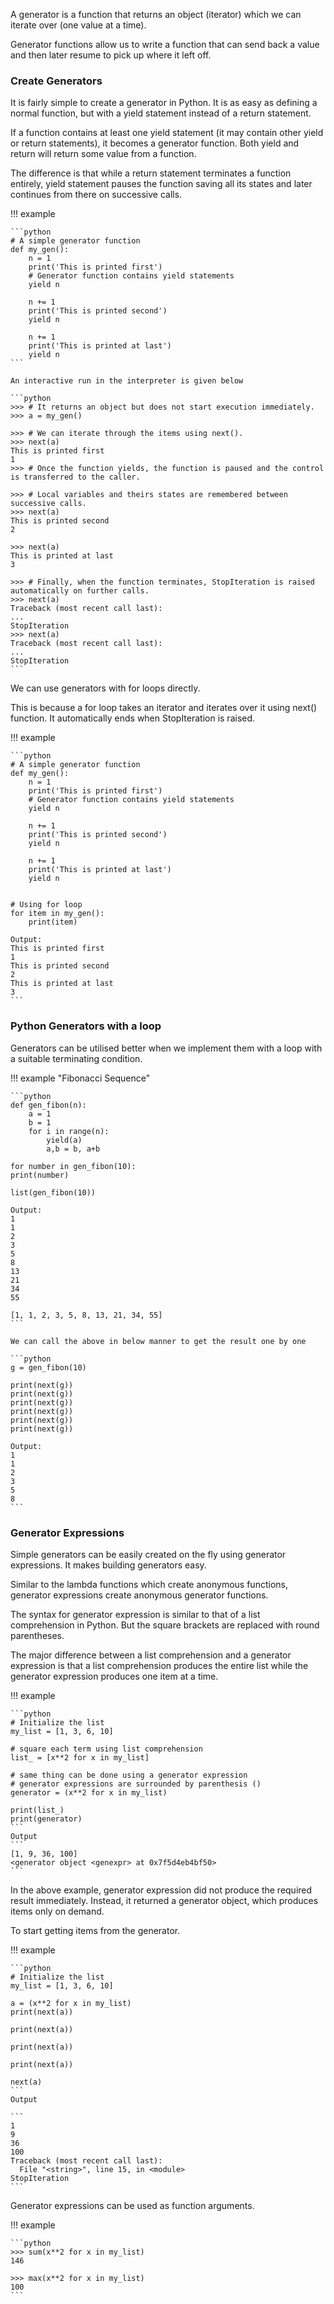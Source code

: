 A generator is a function that returns an object (iterator) which we can iterate over (one value at a time).

Generator functions allow us to write a function that can send back a value and then later resume to pick up where it left off.

### Create Generators

It is fairly simple to create a generator in Python. It is as easy as defining a normal function, but with a yield statement instead of a return statement.

If a function contains at least one yield statement (it may contain other yield or return statements), it becomes a generator function. Both yield and return will return some value from a function.

The difference is that while a return statement terminates a function entirely, yield statement pauses the function saving all its states and later continues from there on successive calls.

!!! example

    ```python
    # A simple generator function
    def my_gen():
        n = 1
        print('This is printed first')
        # Generator function contains yield statements
        yield n

        n += 1
        print('This is printed second')
        yield n

        n += 1
        print('This is printed at last')
        yield n
    ```

    An interactive run in the interpreter is given below

    ```python
    >>> # It returns an object but does not start execution immediately.
    >>> a = my_gen()

    >>> # We can iterate through the items using next().
    >>> next(a)
    This is printed first
    1
    >>> # Once the function yields, the function is paused and the control is transferred to the caller.

    >>> # Local variables and theirs states are remembered between successive calls.
    >>> next(a)
    This is printed second
    2

    >>> next(a)
    This is printed at last
    3

    >>> # Finally, when the function terminates, StopIteration is raised automatically on further calls.
    >>> next(a)
    Traceback (most recent call last):
    ...
    StopIteration
    >>> next(a)
    Traceback (most recent call last):
    ...
    StopIteration
    ```

We can use generators with for loops directly.

This is because a for loop takes an iterator and iterates over it using next() function. It automatically ends when StopIteration is raised. 

!!! example

    ```python
    # A simple generator function
    def my_gen():
        n = 1
        print('This is printed first')
        # Generator function contains yield statements
        yield n

        n += 1
        print('This is printed second')
        yield n

        n += 1
        print('This is printed at last')
        yield n


    # Using for loop
    for item in my_gen():
        print(item)

    Output:
    This is printed first
    1
    This is printed second
    2
    This is printed at last
    3
    ```

### Python Generators with a loop

Generators can be utilised better when we implement them with a loop with a suitable terminating condition.

!!! example "Fibonacci Sequence"

    ```python
    def gen_fibon(n):
        a = 1
        b = 1
        for i in range(n):
            yield(a)
            a,b = b, a+b

    for number in gen_fibon(10):
    print(number)

    list(gen_fibon(10))

    Output:
    1
    1
    2
    3
    5
    8
    13
    21
    34
    55

    [1, 1, 2, 3, 5, 8, 13, 21, 34, 55]
    ```

    We can call the above in below manner to get the result one by one

    ```python
    g = gen_fibon(10)

    print(next(g))
    print(next(g))
    print(next(g))
    print(next(g))
    print(next(g))
    print(next(g))

    Output:
    1
    1
    2
    3
    5
    8
    ```

### Generator Expressions

Simple generators can be easily created on the fly using generator expressions. It makes building generators easy.

Similar to the lambda functions which create anonymous functions, generator expressions create anonymous generator functions.

The syntax for generator expression is similar to that of a list comprehension in Python. But the square brackets are replaced with round parentheses.

The major difference between a list comprehension and a generator expression is that a list comprehension produces the entire list while the generator expression produces one item at a time.

!!! example

    ```python
    # Initialize the list
    my_list = [1, 3, 6, 10]

    # square each term using list comprehension
    list_ = [x**2 for x in my_list]

    # same thing can be done using a generator expression
    # generator expressions are surrounded by parenthesis ()
    generator = (x**2 for x in my_list)

    print(list_)
    print(generator)
    ```
    Output
    ```
    [1, 9, 36, 100]
    <generator object <genexpr> at 0x7f5d4eb4bf50>
    ```

In the above example, generator expression did not produce the required result immediately. Instead, it returned a generator object, which produces items only on demand.

To start getting items from the generator.

!!! example

    ```python
    # Initialize the list
    my_list = [1, 3, 6, 10]

    a = (x**2 for x in my_list)
    print(next(a))

    print(next(a))

    print(next(a))

    print(next(a))

    next(a)
    ```
    Output

    ```
    1
    9
    36
    100
    Traceback (most recent call last):
      File "<string>", line 15, in <module>
    StopIteration
    ```

Generator expressions can be used as function arguments.

!!! example

    ```python
    >>> sum(x**2 for x in my_list)
    146

    >>> max(x**2 for x in my_list)
    100
    ```
